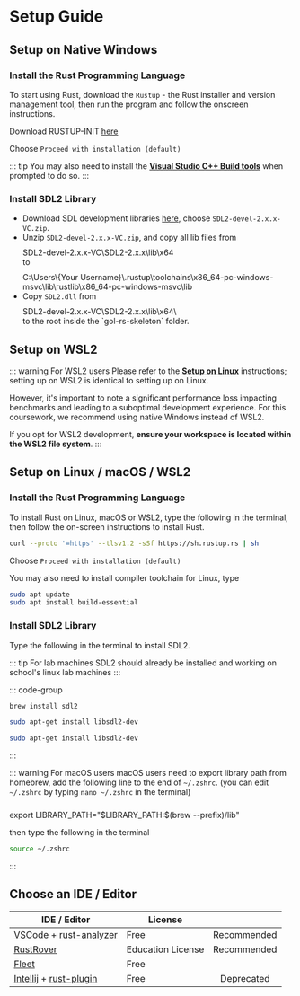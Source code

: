 # Setup Guide

## Setup on Native Windows

### Install the Rust Programming Language

To start using Rust, download the `Rustup` - the Rust installer and version management tool, then run the program and follow the onscreen instructions.

Download RUSTUP-INIT [here](https://www.rust-lang.org/learn/get-started)

Choose `Proceed with installation (default)`

::: tip
You may also need to install the [**Visual Studio C++ Build tools**](https://visualstudio.microsoft.com/visual-cpp-build-tools/) when prompted to do so.
:::

### Install SDL2 Library

- Download SDL development libraries [here](https://github.com/libsdl-org/SDL/releases/latest),
choose `SDL2-devel-2.x.x-VC.zip`.
- Unzip `SDL2-devel-2.x.x-VC.zip`, and copy all lib files from
    <div class="info custom-block" style="padding-top: 10px">
    SDL2-devel-2.x.x-VC\SDL2-2.x.x\lib\x64
    </div>
    to
    <div class="info custom-block" style="padding-top: 10px">
    C:\Users\{Your Username}\.rustup\toolchains\x86_64-pc-windows-msvc\lib\rustlib\x86_64-pc-windows-msvc\lib
    </div>
- Copy `SDL2.dll` from
  <div class="info custom-block" style="padding-top: 10px">
    SDL2-devel-2.x.x-VC\SDL2-2.x.x\lib\x64\
    </div>
    to the root inside the `gol-rs-skeleton` folder.

## Setup on WSL2
::: warning For WSL2 users
Please refer to the [**Setup on Linux**](#setup-on-linux-macos-wsl2) instructions; setting up on WSL2 is identical to setting up on Linux.

However, it's important to note a significant performance loss impacting benchmarks and leading to a suboptimal development experience. For this coursework, we recommend using native Windows instead of WSL2.

If you opt for WSL2 development, **ensure your workspace is located within the WSL2 file system**.
:::

## Setup on Linux / macOS / WSL2

### Install the Rust Programming Language

To install Rust on Linux, macOS or WSL2, type the following in the terminal, then follow the on-screen instructions to install Rust.

```bash
curl --proto '=https' --tlsv1.2 -sSf https://sh.rustup.rs | sh
```

Choose `Proceed with installation (default)`

You may also need to install compiler toolchain for Linux, type

```bash
sudo apt update
sudo apt install build-essential
```

### Install SDL2 Library

Type the following in the terminal to install SDL2.

::: tip For lab machines
SDL2 should already be installed and working on school's linux lab machines
:::

::: code-group

```sh [macOS]
brew install sdl2
```

```sh [Ubuntu]
sudo apt-get install libsdl2-dev
```

```sh [WSL2]
sudo apt-get install libsdl2-dev
```

:::

::: warning For macOS users
macOS users need to export library path from homebrew, add the following line to the end of `~/.zshrc`.
(you can edit `~/.zshrc` by typing `nano ~/.zshrc` in the terminal)

<div class="info custom-block" style="padding-top: 10px">
export LIBRARY_PATH="$LIBRARY_PATH:$(brew --prefix)/lib"
</div>

then type the following in the terminal

``` bash
source ~/.zshrc
```

:::

## Choose an IDE / Editor

|   IDE / Editor      |     License      |          |
| ------------- | ----------- | :-----------: |
| [VSCode](https://code.visualstudio.com/) + [rust-analyzer](https://marketplace.visualstudio.com/items?itemName=rust-lang.rust-analyzer)      | Free | Recommended |
| [RustRover](https://www.jetbrains.com/rust/)      | Education License | Recommended |
| [Fleet](https://www.jetbrains.com/fleet/) |   Free   |  |
| [Intellij](https://www.jetbrains.com/idea/) + [rust-plugin](https://plugins.jetbrains.com/plugin/8182--deprecated-rust) | Free | Deprecated |
